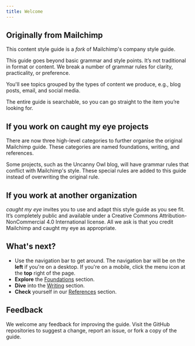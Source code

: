 ```yaml
---
title: Welcome
---
```


## Originally from Mailchimp

This content style guide is a _fork_ of Mailchimp's company style guide.

This guide goes beyond basic grammar and style points. It’s not traditional in format or content. We break a number of grammar rules for clarity, practicality, or preference.

You'll see topics grouped by the types of content we produce, e.g., blog posts, email, and social media.

The entire guide is searchable, so you can go straight to the item you’re looking for.

## If you work on caught my eye projects

There are now three high-level categories to further organise the original Mailchimp guide. These categories are named foundations, writing, and references.

Some projects, such as the Uncanny Owl blog, will have grammar rules that conflict with Mailchimp's style. These special rules are added to this guide instead of overwriting the original rule.

## If you work at another organization

_caught my eye_ invites you to use and adapt this style guide as you see fit. It’s completely public and available under a Creative Commons Attribution-NonCommercial 4.0 International license. All we ask is that you credit Mailchimp and caught my eye as appropriate.

## What's next?

- Use the navigation bar to get around. The navigation bar will be on the **left** if you're on a desktop. If you're on a mobile, click the menu icon at the **top** right of the page.
- **Explore** the [Foundations](basics/01-writing-principles.html/) section. 
- **Dive** into the [Writing](content-writing/07-writing-blog-posts.html/) section. 
- **Check** yourself in our [References](references/16-word-list.html/) section.

## Feedback

We welcome any feedback for improving the guide. Visit the GitHub repositories to suggest a change, report an issue, or fork a copy of the guide.
